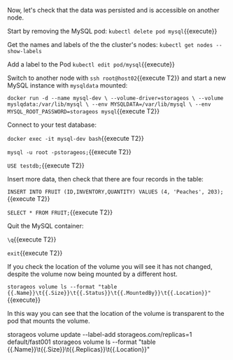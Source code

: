 Now, let's check that the data was persisted and is accessible on another node.

Start by removing the MySQL pod:
`kubectl delete pod mysql`{{execute}}

Get the names and labels of the the cluster's nodes:
`kubectl get nodes --show-labels`

Add a label to the Pod
`kubectl edit pod/mysql`{{execute}}


Switch to another node with `ssh root@host02`{{execute T2}} and start a new MySQL instance with `mysqldata` mounted:

`docker run -d --name mysql-dev \
--volume-driver=storageos \
--volume myslqdata:/var/lib/mysql \
--env MYSQLDATA=/var/lib/mysql \
--env MYSQL_ROOT_PASSWORD=storageos mysql`{{execute T2}}

Connect to your test database:

`docker exec -it mysql-dev bash`{{execute T2}}

`mysql -u root -pstorageos;`{{execute T2}}

`USE testdb;`{{execute T2}}

Insert more data, then check that there are four records in the table:

`INSERT INTO FRUIT (ID,INVENTORY,QUANTITY) VALUES (4, 'Peaches', 203);`{{execute T2}}

`SELECT * FROM FRUIT;`{{execute T2}}

Quit the MySQL container:

`\q`{{execute T2}}

`exit`{{execute T2}}

If you check the location of the volume you will see it has not changed,
despite the volume now being mounted by a different host.

`storageos volume ls --format "table {{.Name}}\t{{.Size}}\t{{.Status}}\t{{.MountedBy}}\t{{.Location}}"`{{execute}}

In this way you can see that the location of the volume is transparent to the
pod that mounts the volume.



storageos volume update --label-add storageos.com/replicas=1 default/fast001
storageos volume ls --format "table {{.Name}}\t{{.Size}}\t{{.Replicas}}\t{{.Location}}"